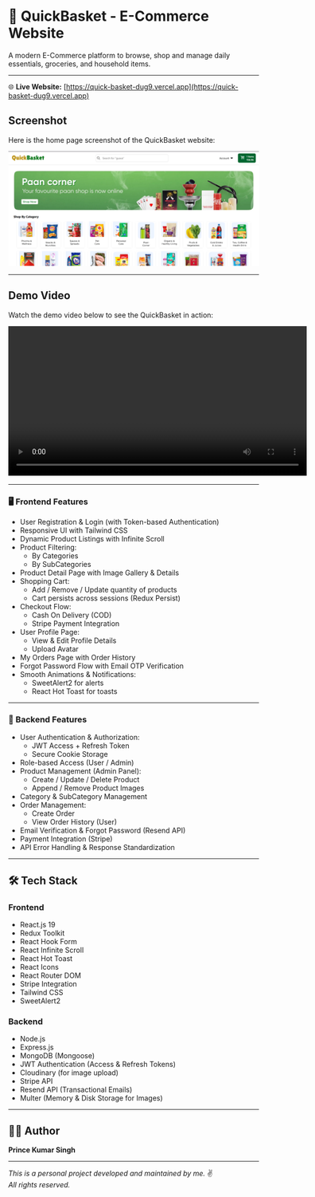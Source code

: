 # 🛒 QuickBasket - E-Commerce Website

A modern E-Commerce platform to browse, shop and manage daily essentials, groceries, and household items.

--- 

🌐 **Live Website:** [https://quick-basket-dug9.vercel.app](https://quick-basket-dug9.vercel.app)

## Screenshot

Here is the home page screenshot of the QuickBasket website:

![Home Page Screenshot](client/public/home.png)

---
## Demo Video

Watch the demo video below to see the QuickBasket in action:

<video width="600" controls>
  <source src="https://1drv.ms/v/c/e35d992d33453a8d/ESmIh9NiqNpEijrTFu1xX3UBSnpNidi6QxshN7WF-E4rQA?e=vMuqNP" type="video/mp4">
  Your browser does not support the video tag.
</video>

---

### 🖥️ Frontend Features

- User Registration & Login (with Token-based Authentication)
- Responsive UI with Tailwind CSS
- Dynamic Product Listings with Infinite Scroll
- Product Filtering:
  - By Categories
  - By SubCategories
- Product Detail Page with Image Gallery & Details
- Shopping Cart:
  - Add / Remove / Update quantity of products
  - Cart persists across sessions (Redux Persist)
- Checkout Flow:
  - Cash On Delivery (COD)
  - Stripe Payment Integration
- User Profile Page:
  - View & Edit Profile Details
  - Upload Avatar
- My Orders Page with Order History
- Forgot Password Flow with Email OTP Verification
- Smooth Animations & Notifications:
  - SweetAlert2 for alerts
  - React Hot Toast for toasts

---

### 🚀 Backend Features

- User Authentication & Authorization:
  - JWT Access + Refresh Token
  - Secure Cookie Storage
- Role-based Access (User / Admin)
- Product Management (Admin Panel):
  - Create / Update / Delete Product
  - Append / Remove Product Images
- Category & SubCategory Management
- Order Management:
  - Create Order
  - View Order History (User)
- Email Verification & Forgot Password (Resend API)
- Payment Integration (Stripe)
- API Error Handling & Response Standardization

---

## 🛠️ Tech Stack

### Frontend

- React.js 19
- Redux Toolkit
- React Hook Form
- React Infinite Scroll
- React Hot Toast
- React Icons
- React Router DOM
- Stripe Integration
- Tailwind CSS
- SweetAlert2

### Backend

- Node.js
- Express.js
- MongoDB (Mongoose)
- JWT Authentication (Access & Refresh Tokens)
- Cloudinary (for image upload)
- Stripe API
- Resend API (Transactional Emails)
- Multer (Memory & Disk Storage for Images)

---

## 👨‍💻 Author

**Prince Kumar Singh**

---

_This is a personal project developed and maintained by me._ ✌️  
_All rights reserved._

